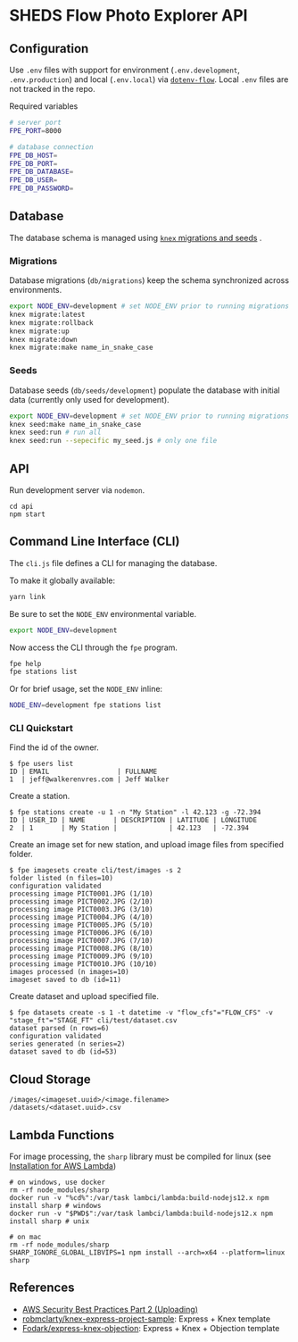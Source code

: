 SHEDS Flow Photo Explorer API
=============================

## Configuration

Use `.env` files with support for environment (`.env.development`, `.env.production`) and local (`.env.local`) via [`dotenv-flow`](npmjs.com/package/dotenv-flow). Local `.env` files are not tracked in the repo.

Required variables

```bash
# server port
FPE_PORT=8000

# database connection
FPE_DB_HOST=
FPE_DB_PORT=
FPE_DB_DATABASE=
FPE_DB_USER=
FPE_DB_PASSWORD=
```

## Database

The database schema is managed using [`knex` migrations and seeds]() .

### Migrations

Database migrations (`db/migrations`) keep the schema synchronized across environments.

```sh
export NODE_ENV=development # set NODE_ENV prior to running migrations (important!)
knex migrate:latest
knex migrate:rollback
knex migrate:up
knex migrate:down
knex migrate:make name_in_snake_case
```

### Seeds

Database seeds (`db/seeds/development`) populate the database with initial data (currently only used for development).

```sh
export NODE_ENV=development # set NODE_ENV prior to running migrations (important!)
knex seed:make name_in_snake_case
knex seed:run # run all
knex seed:run --sepecific my_seed.js # only one file
```

## API

Run development server via `nodemon`.

```
cd api
npm start
```

## Command Line Interface (CLI)

The `cli.js` file defines a CLI for managing the database.

To make it globally available:

```sh
yarn link
```

Be sure to set the `NODE_ENV` environmental variable.

```sh
export NODE_ENV=development
```

Now access the CLI through the `fpe` program.

```sh
fpe help
fpe stations list
```

Or for brief usage, set the `NODE_ENV` inline:

```sh
NODE_ENV=development fpe stations list
```

### CLI Quickstart

Find the id of the owner.

```
$ fpe users list
ID | EMAIL                 | FULLNAME
1  | jeff@walkerenvres.com | Jeff Walker
```

Create a station.

```
$ fpe stations create -u 1 -n "My Station" -l 42.123 -g -72.394
ID | USER_ID | NAME       | DESCRIPTION | LATITUDE | LONGITUDE
2  | 1       | My Station |             | 42.123   | -72.394
```

Create an image set for new station, and upload image files from specified folder.

```
$ fpe imagesets create cli/test/images -s 2
folder listed (n files=10)
configuration validated
processing image PICT0001.JPG (1/10)
processing image PICT0002.JPG (2/10)
processing image PICT0003.JPG (3/10)
processing image PICT0004.JPG (4/10)
processing image PICT0005.JPG (5/10)
processing image PICT0006.JPG (6/10)
processing image PICT0007.JPG (7/10)
processing image PICT0008.JPG (8/10)
processing image PICT0009.JPG (9/10)
processing image PICT0010.JPG (10/10)
images processed (n images=10)
imageset saved to db (id=11)
```

Create dataset and upload specified file.

```
$ fpe datasets create -s 1 -t datetime -v "flow_cfs"="FLOW_CFS" -v "stage_ft"="STAGE_FT" cli/test/dataset.csv
dataset parsed (n rows=6)
configuration validated
series generated (n series=2)
dataset saved to db (id=53)
```

## Cloud Storage

```
/images/<imageset.uuid>/<image.filename>
/datasets/<dataset.uuid>.csv
```

## Lambda Functions

For image processing, the `sharp` library must be compiled for linux (see [Installation for AWS Lambda](https://sharp.pixelplumbing.com/install#aws-lambda))

```
# on windows, use docker
rm -rf node_modules/sharp
docker run -v "%cd%":/var/task lambci/lambda:build-nodejs12.x npm install sharp # windows
docker run -v "$PWD$":/var/task lambci/lambda:build-nodejs12.x npm install sharp # unix

# on mac
rm -rf node_modules/sharp
SHARP_IGNORE_GLOBAL_LIBVIPS=1 npm install --arch=x64 --platform=linux sharp
```

## References

- [AWS Security Best Practices Part 2 (Uploading)](https://hedgehoglab.com/blog/aws-s3-security-best-practices-part-2)
- [robmclarty/knex-express-project-sample](https://github.com/robmclarty/knex-express-project-sample): Express + Knex template
- [Fodark/express-knex-objection](https://github.com/Fodark/express-knex-objection/blob/master/api/users.js): Express + Knex + Objection template
